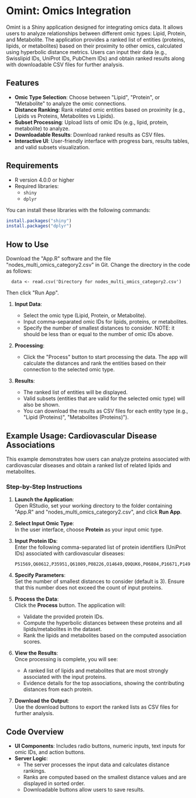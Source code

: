 # Omint: Omics Integration

Omint is a Shiny application designed for integrating omics data. It allows users to analyze relationships between different omic types: Lipid, Protein, and Metabolite. The application provides a ranked list of entities (proteins, lipids, or metabolites) based on their proximity to other omics, calculated using hyperbolic distance metrics. Users can input their data (e.g., Swisslipid IDs, UniProt IDs, PubChem IDs) and obtain ranked results along with downloadable CSV files for further analysis.

## Features
- **Omic Type Selection**: Choose between "Lipid", "Protein", or "Metabolite" to analyze the omic connections.
- **Distance Ranking**: Rank related omic entities based on proximity (e.g., Lipids vs Proteins, Metabolites vs Lipids).
- **Subset Processing**: Upload lists of omic IDs (e.g., lipid, protein, metabolite) to analyze.
- **Downloadable Results**: Download ranked results as CSV files.
- **Interactive UI**: User-friendly interface with progress bars, results tables, and valid subsets visualization.

## Requirements
- R version 4.0.0 or higher
- Required libraries:
  - `shiny`
  - `dplyr`

You can install these libraries with the following commands:
```r
install.packages("shiny")
install.packages("dplyr")
```

## How to Use
Download the "App.R" software and the file "nodes_multi_omics_category2.csv" in Git. Change the directory in the code as follows:
      
      data <- read.csv('Directory for nodes_multi_omics_category2.csv')
      
Then click "Run App".
1. **Input Data**:
   - Select the omic type (Lipid, Protein, or Metabolite).
   - Input comma-separated omic IDs for lipids, proteins, or metabolites.
   - Specify the number of smallest distances to consider. NOTE: it should be less than or equal to the number of omic IDs above.

2. **Processing**:
   - Click the "Process" button to start processing the data. The app will calculate the distances and rank the entities based on their connection to the selected omic type.

3. **Results**:
   - The ranked list of entities will be displayed.
   - Valid subsets (entities that are valid for the selected omic type) will also be shown.
   - You can download the results as CSV files for each entity type (e.g., "Lipid (Proteins)", "Metabolites (Proteins)").

## Example Usage: Cardiovascular Disease Associations
This example demonstrates how users can analyze proteins associated with cardiovascular diseases and obtain a ranked list of related lipids and metabolites.

### Step-by-Step Instructions
1. **Launch the Application**:  
   Open RStudio, set your working directory to the folder containing "App.R" and "nodes_multi_omics_category2.csv", and click **Run App**.

2. **Select Input Omic Type**:  
   In the user interface, choose **Protein** as your input omic type.

3. **Input Protein IDs**:  
   Enter the following comma-separated list of protein identifiers (UniProt IDs) associated with cardiovascular diseases:
   ```
   P51569,Q60612,P35951,Q61009,P08226,O14649,Q9QUK6,P06804,P16671,P14901
   ```

4. **Specify Parameters**:  
   Set the number of smallest distances to consider (default is 3). Ensure that this number does not exceed the count of input proteins.

5. **Process the Data**:  
   Click the **Process** button. The application will:
   - Validate the provided protein IDs.
   - Compute the hyperbolic distances between these proteins and all lipids/metabolites in the dataset.
   - Rank the lipids and metabolites based on the computed association scores.

6. **View the Results**:  
   Once processing is complete, you will see:
   - A ranked list of lipids and metabolites that are most strongly associated with the input proteins.
   - Evidence details for the top associations, showing the contributing distances from each protein.

7. **Download the Output**:  
   Use the download buttons to export the ranked lists as CSV files for further analysis.


## Code Overview
- **UI Components**: Includes radio buttons, numeric inputs, text inputs for omic IDs, and action buttons.
- **Server Logic**:
  - The server processes the input data and calculates distance rankings.
  - Ranks are computed based on the smallest distance values and are displayed in sorted order.
  - Downloadable buttons allow users to save results.

